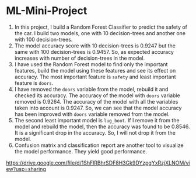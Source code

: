 # ML-Mini-Project

1.	In this project, I build a Random Forest Classifier to predict the safety of the car. I build two models, one with 10 decision-trees and another one with 100 decision-trees. 
2.	The model accuracy score with 10 decision-trees is 0.9247 but the same with 100 decision-trees is 0.9457. So, as expected accuracy increases with number of decision-trees in the model.
3.	I have used the Random Forest model to find only the important features, build the model using these features and see its effect on accuracy. The most important feature is `safety` and least important feature is `doors`.
4.	I have removed the `doors` variable from the model, rebuild it and checked its accuracy. The accuracy of the model with `doors` variable removed is 0.9264. The accuracy of the model with all the variables taken into account is 0.9247. So, we can see that the model accuracy has been improved with `doors` variable removed from the model.
5.	The second least important model is `lug_boot`. If I remove it from the model and rebuild the model, then the accuracy was found to be 0.8546. It is a significant drop in the accuracy. So, I will not drop it from the model.
6.	Confusion matrix and classification report are another tool to visualize the model performance. They yield good performance.

<img>https://drive.google.com/file/d/1ShFlRBhrSDF8H3Gk9DYzpgYxRzjXLNOM/view?usp=sharing</img>

